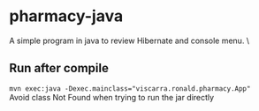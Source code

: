 # pharmacy-java  

A simple program in java to review Hibernate and console menu. \

## Run after compile  
```mvn exec:java -Dexec.mainclass="viscarra.ronald.pharmacy.App"```  
Avoid class Not Found when trying to run the jar directly  
